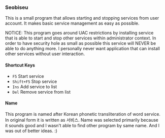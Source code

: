 ### Seobiseu ###

This is a small program that allows starting and stopping services from user
account. It makes basic service management as easy as possible.

NOTICE: This program goes around UAC restrictions by installing service that is
able to start and stop other services within administrator context. In order to
have security hole as small as possible this service will NEVER be able to do
anything more. I personally never want application that can install other
services without user interaction.


#### Shortcut Keys ####

  * `F5`                      Start service
  * `Shift+F5`                Stop service
  * `Ins`                     Add service to list
  * `Del`                     Remove service from list


#### Name ####

This program is named after Korean phonetic transliteration of word service. In
original form it is written as 서비스. Name was selected primarily because it
sounds good and I wasn't able to find other program by same name. And I was out
of better ideas. :) 
